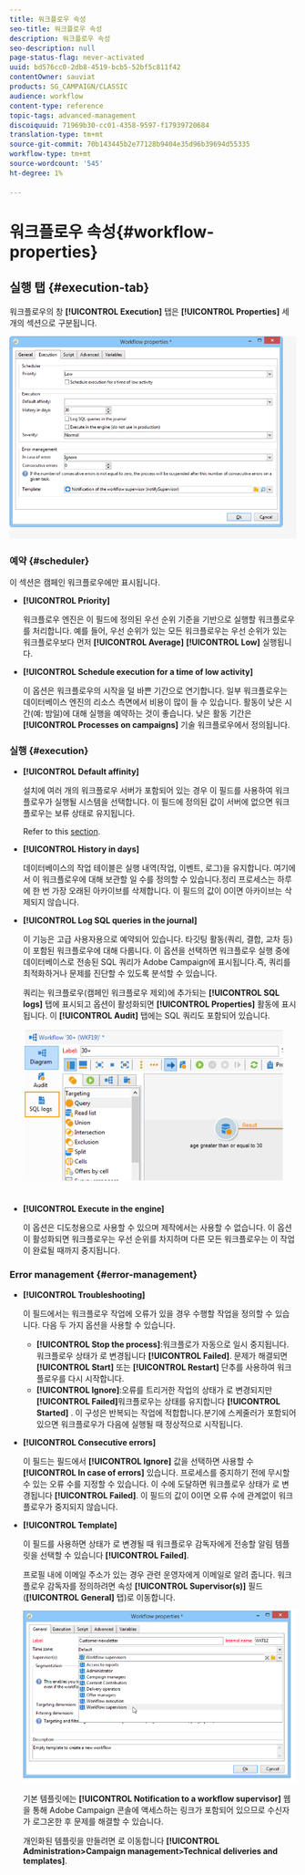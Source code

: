 ```yaml
---
title: 워크플로우 속성
seo-title: 워크플로우 속성
description: 워크플로우 속성
seo-description: null
page-status-flag: never-activated
uuid: bd576cc0-2db8-4519-bcb5-52bf5c811f42
contentOwner: sauviat
products: SG_CAMPAIGN/CLASSIC
audience: workflow
content-type: reference
topic-tags: advanced-management
discoiquuid: 71969b30-cc01-4358-9597-f17939720684
translation-type: tm+mt
source-git-commit: 70b143445b2e77128b9404e35d96b39694d55335
workflow-type: tm+mt
source-wordcount: '545'
ht-degree: 1%

---
```



# 워크플로우 속성{#workflow-properties}

## 실행 탭 {#execution-tab}

워크플로우의 창 **[!UICONTROL Execution]** 탭은 **[!UICONTROL Properties]** 세 개의 섹션으로 구분됩니다.

![](assets/wf_execution_tab.png)

### 예약 {#scheduler}

이 섹션은 캠페인 워크플로우에만 표시됩니다.

* **[!UICONTROL Priority]**

   워크플로우 엔진은 이 필드에 정의된 우선 순위 기준을 기반으로 실행할 워크플로우를 처리합니다. 예를 들어, 우선 순위가 있는 모든 워크플로우는 우선 순위가 있는 워크플로우보다 먼저 **[!UICONTROL Average]** **[!UICONTROL Low]** 실행됩니다.

* **[!UICONTROL Schedule execution for a time of low activity]**

   이 옵션은 워크플로우의 시작을 덜 바쁜 기간으로 연기합니다. 일부 워크플로우는 데이터베이스 엔진의 리소스 측면에서 비용이 많이 들 수 있습니다. 활동이 낮은 시간(예: 밤일)에 대해 실행을 예약하는 것이 좋습니다. 낮은 활동 기간은 **[!UICONTROL Processes on campaigns]** 기술 워크플로우에서 정의됩니다.

### 실행 {#execution}

* **[!UICONTROL Default affinity]**

   설치에 여러 개의 워크플로우 서버가 포함되어 있는 경우 이 필드를 사용하여 워크플로우가 실행될 시스템을 선택합니다. 이 필드에 정의된 값이 서버에 없으면 워크플로우는 보류 상태로 유지됩니다.

   Refer to this [section](../../installation/using/configuring-campaign-server.md#high-availability-workflows-and-affinities).

* **[!UICONTROL History in days]**

   데이터베이스의 작업 테이블은 실행 내역(작업, 이벤트, 로그)을 유지합니다. 여기에서 이 워크플로우에 대해 보관할 일 수를 정의할 수 있습니다.정리 프로세스는 하루에 한 번 가장 오래된 아카이브를 삭제합니다. 이 필드의 값이 0이면 아카이브는 삭제되지 않습니다.

* **[!UICONTROL Log SQL queries in the journal]**

   이 기능은 고급 사용자용으로 예약되어 있습니다. 타깃팅 활동(쿼리, 결합, 교차 등)이 포함된 워크플로우에 대해 다룹니다. 이 옵션을 선택하면 워크플로우 실행 중에 데이터베이스로 전송된 SQL 쿼리가 Adobe Campaign에 표시됩니다.즉, 쿼리를 최적화하거나 문제를 진단할 수 있도록 분석할 수 있습니다.

   쿼리는 워크플로우(캠페인 워크플로우 제외)에 추가되는 **[!UICONTROL SQL logs]** 탭에 표시되고 옵션이 활성화되면 **[!UICONTROL Properties]** 활동에 표시됩니다. 이 **[!UICONTROL Audit]** 탭에는 SQL 쿼리도 포함되어 있습니다.

   ![](assets/wf_tab_log_sql.png)

* **[!UICONTROL Execute in the engine]**

   이 옵션은 디도청용으로 사용할 수 있으며 제작에서는 사용할 수 없습니다. 이 옵션이 활성화되면 워크플로우는 우선 순위를 차지하며 다른 모든 워크플로우는 이 작업이 완료될 때까지 중지됩니다.

### Error management {#error-management}

* **[!UICONTROL Troubleshooting]**

   이 필드에서는 워크플로우 작업에 오류가 있을 경우 수행할 작업을 정의할 수 있습니다. 다음 두 가지 옵션을 사용할 수 있습니다.

   * **[!UICONTROL Stop the process]**:워크플로가 자동으로 일시 중지됩니다. 워크플로우 상태가 로 변경됩니다 **[!UICONTROL Failed]**. 문제가 해결되면 **[!UICONTROL Start]** 또는 **[!UICONTROL Restart]** 단추를 사용하여 워크플로우를 다시 시작합니다.
   * **[!UICONTROL Ignore]**:오류를 트리거한 작업의 상태가 로 변경되지만 **[!UICONTROL Failed]**&#x200B;워크플로우는 상태를 유지합니다 **[!UICONTROL Started]** . 이 구성은 반복되는 작업에 적합합니다.분기에 스케줄러가 포함되어 있으면 워크플로우가 다음에 실행될 때 정상적으로 시작됩니다.

* **[!UICONTROL Consecutive errors]**

   이 필드는 필드에서 **[!UICONTROL Ignore]** 값을 선택하면 사용할 수 **[!UICONTROL In case of errors]** 있습니다. 프로세스를 중지하기 전에 무시할 수 있는 오류 수를 지정할 수 있습니다. 이 수에 도달하면 워크플로우 상태가 로 변경됩니다 **[!UICONTROL Failed]**. 이 필드의 값이 0이면 오류 수에 관계없이 워크플로우가 중지되지 않습니다.

* **[!UICONTROL Template]**

   이 필드를 사용하면 상태가 로 변경될 때 워크플로우 감독자에게 전송할 알림 템플릿을 선택할 수 있습니다 **[!UICONTROL Failed]**.

   프로필 내에 이메일 주소가 있는 경우 관련 운영자에게 이메일로 알려 줍니다. 워크플로우 감독자를 정의하려면 속성 **[!UICONTROL Supervisor(s)]** 필드(**[!UICONTROL General]** 탭)로 이동합니다.

   ![](assets/wf-properties_select-supervisors.png)

   기본 템플릿에는 **[!UICONTROL Notification to a workflow supervisor]** 웹을 통해 Adobe Campaign 콘솔에 액세스하는 링크가 포함되어 있으므로 수신자가 로그온한 후 문제를 해결할 수 있습니다.

   개인화된 템플릿을 만들려면 로 이동합니다 **[!UICONTROL Administration>Campaign management>Technical deliveries and templates]**.

